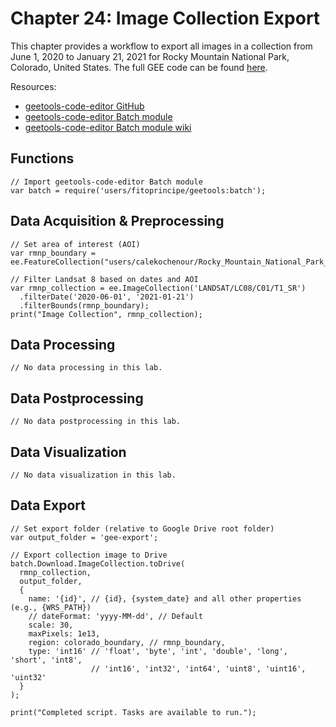 # Chapter 24: Image Collection Export

This chapter provides a workflow to export all images in a collection from June 1, 2020 to January 21, 2021 for Rocky Mountain National Park, Colorado, United States. The full GEE code can be found [here](https://code.earthengine.google.com/5d824c28adfeb05dc359ba3f04903b11).

Resources:

* [geetools-code-editor GitHub](https://github.com/fitoprincipe/geetools-code-editor)
* [geetools-code-editor Batch module](https://github.com/fitoprincipe/geetools-code-editor/blob/master/batch)
* [geetools-code-editor Batch module wiki](https://github.com/fitoprincipe/geetools-code-editor/wiki/Batch)

## Functions

```{code-block} javascript
// Import geetools-code-editor Batch module
var batch = require('users/fitoprincipe/geetools:batch');
```

## Data Acquisition & Preprocessing

```{code-block} javascript
// Set area of interest (AOI)
var rmnp_boundary = ee.FeatureCollection("users/calekochenour/Rocky_Mountain_National_Park__Boundary_Polygon");

// Filter Landsat 8 based on dates and AOI
var rmnp_collection = ee.ImageCollection('LANDSAT/LC08/C01/T1_SR')
  .filterDate('2020-06-01', '2021-01-21')
  .filterBounds(rmnp_boundary);
print("Image Collection", rmnp_collection);
```

## Data Processing

```{code-block} javascript
// No data processing in this lab.
```

## Data Postprocessing

```{code-block} javascript
// No data postprocessing in this lab.
```

## Data Visualization

```{code-block} javascript
// No data visualization in this lab.
```

## Data Export

```{code-block} javascript
// Set export folder (relative to Google Drive root folder)
var output_folder = 'gee-export';

// Export collection image to Drive
batch.Download.ImageCollection.toDrive(
  rmnp_collection,
  output_folder,
  {
    name: '{id}', // {id}, {system_date} and all other properties (e.g., {WRS_PATH})
    // dateFormat: 'yyyy-MM-dd', // Default
    scale: 30,
    maxPixels: 1e13,
    region: colorado_boundary, // rmnp_boundary,
    type: 'int16' // 'float', 'byte', 'int', 'double', 'long', 'short', 'int8',
                  // 'int16', 'int32', 'int64', 'uint8', 'uint16', 'uint32'
  }
);

print("Completed script. Tasks are available to run.");
```
